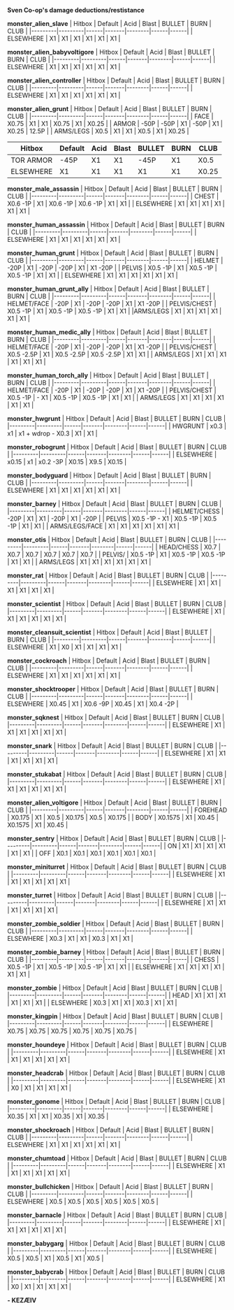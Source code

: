 **Sven Co-op's damage deductions/restistance**

**monster_alien_slave**
| Hitbox | Default | Acid | Blast | BULLET | BURN | CLUB |
|---------|---------|------|-------|--------|------|------|
| ELSEWHERE | X1 | X1 | X1 | X1 | X1 | X1 |

**monster_alien_babyvoltigore**
| Hitbox | Default | Acid | Blast | BULLET | BURN | CLUB |
|---------|---------|------|-------|--------|------|------|
| ELSEWHERE | X1 | X1 | X1 | X1 | X1 | X1 |

**monster_alien_controller**
| Hitbox | Default | Acid | Blast | BULLET | BURN | CLUB |
|---------|---------|------|-------|--------|------|------|
| ELSEWHERE | X1 | X1 | X1 | X1 | X1 | X1 |

**monster_alien_grunt**
| Hitbox | Default | Acid | Blast | BULLET | BURN | CLUB |
|---------|---------|------|-------|--------|------|------|
| FACE | X0.75 | X1 | X1 | X0.75 | X1 | X0.25 |
| ARMOR | -50P | -50P | X1 | -50P | X1 | X0.25 | 12.5P |
| ARMS/LEGS | X0.5 | X1 | X1 | X0.5 | X1 | X0.25 |

| Hitbox | Default | Acid | Blast | BULLET | BURN | CLUB |
|---------|---------|------|-------|--------|------|------|
| TOR ARMOR | -45P | X1 | X1 | -45P | X1 | X0.5 | 30P | 
| ELSEWHERE | X1 | X1 | X1 | X1 | X1 | X0.25 | 11P | 

**monster_male_assassin**
| Hitbox | Default | Acid | Blast | BULLET | BURN | CLUB |
|---------|---------|------|-------|--------|------|------|
| CHEST | X0.6 -1P | X1 | X0.6 -1P | X0.6 -1P | X1 | X1 | 
| ELSEWHERE | X1 | X1 | X1 | X1 | X1 | X1 |

**monster_human_assassin**
| Hitbox | Default | Acid | Blast | BULLET | BURN | CLUB |
|---------|---------|------|-------|--------|------|------|
| ELSEWHERE | X1 | X1 | X1 | X1 | X1 | X1 |

**monster_human_grunt**
| Hitbox | Default | Acid | Blast | BULLET | BURN | CLUB |
|---------|---------|------|-------|--------|------|------|
| HELMET | -20P | X1 | -20P | -20P | X1 | X1 -20P |
| PELVIS | X0.5 -1P | X1 | X0.5 -1P | X0.5 -1P | X1 | X1 |
| ELSEWHERE | X1 | X1 | X1 | X1 | X1 | X1 |

**monster_human_grunt_ally**
| Hitbox | Default | Acid | Blast | BULLET | BURN | CLUB |
|---------|---------|------|-------|--------|------|------|
| HELMET/FACE | -20P | X1 | -20P | -20P | X1 | X1 -20P |
| PELVIS/CHEST | X0.5 -1P | X1 | X0.5 -1P | X0.5 -1P | X1 | X1 |
|ARMS/LEGS | X1 | X1 | X1 | X1 | X1 | X1 |

**monster_human_medic_ally**
| Hitbox | Default | Acid | Blast | BULLET | BURN | CLUB |
|---------|---------|------|-------|--------|------|------|
| HELMET/FACE | -20P | X1 | -20P | -20P | X1 | X1 -20P |
| PELVIS/CHEST | X0.5 -2.5P | X1 | X0.5 -2.5P | X0.5 -2.5P | X1 | X1 |
| ARMS/LEGS | X1 | X1 | X1 | X1 | X1 | X1 |

**monster_human_torch_ally**
| Hitbox | Default | Acid | Blast | BULLET | BURN | CLUB |
|---------|---------|------|-------|--------|------|------|
| HELMET/FACE | -20P | X1 | -20P | -20P | X1 | X1 -20P |
| PELVIS/CHEST | X0.5 -1P | - X1 | X0.5 -1P | X0.5 -1P | X1 | X1 |
| ARMS/LEGS | X1 | X1 | X1 | X1 | X1 | X1 |

**monster_hwgrunt**
| Hitbox | Default | Acid | Blast | BULLET | BURN | CLUB |
|---------|---------|------|-------|--------|------|------|
| HWGRUNT | x0.3 | x1 | x1 + wdrop	- X0.3 | X1 | X1 |

**monster_robogrunt**
| Hitbox | Default | Acid | Blast | BULLET | BURN | CLUB |
|---------|---------|------|-------|--------|------|------|
| ELSEWHERE | x0.15 | x1 | x0.2 -3P | X0.15 | X9.5 | X0.15 |

**monster_bodyguard**
| Hitbox | Default | Acid | Blast | BULLET | BURN | CLUB |
|---------|---------|------|-------|--------|------|------|
| ELSEWHERE | X1 | X1 | X1 | X1 | X1 | X1 |

**monster_barney**
| Hitbox | Default | Acid | Blast | BULLET | BURN | CLUB |
|---------|---------|------|-------|--------|------|------|
| HELMET/CHESS | -20P | X1 | X1 | -20P | X1 | -20P |
| PELVIS | X0.5 -1P	- X1 | X0.5 -1P | X0.5 -1P | X1 | X1 |
| ARMS/LEGS/FACE | X1 | X1 | X1 | X1 | X1 | X1 |

**monster_otis**
| Hitbox | Default | Acid | Blast | BULLET | BURN | CLUB |
|---------|---------|------|-------|--------|------|------|
| HEAD/CHESS | X0.7 | X0.7 | X0.7 | X0.7 | X0.7 | X0.7 |
| PELVIS/ | X0.5 -1P | X1 | X0.5 -1P | X0.5 -1P | X1 | X1 |
| ARMS/LEGS | X1 | X1 | X1 | X1 | X1 | X1 |

**monster_rat**
| Hitbox | Default | Acid | Blast | BULLET | BURN | CLUB |
|---------|---------|------|-------|--------|------|------|
| ELSEWHERE | X1 | X1 | X1 | X1 | X1 | X1 |

**monster_scientist**
| Hitbox | Default | Acid | Blast | BULLET | BURN | CLUB |
|---------|---------|------|-------|--------|------|------|
| ELSEWHERE | X1 | X1 | X1 | X1 | X1 | X1 |

**monster_cleansuit_scientist**
| Hitbox | Default | Acid | Blast | BULLET | BURN | CLUB |
|---------|---------|------|-------|--------|------|------|
| ELSEWHERE | X1 | X0 | X1 | X1 | X1 | X1 |

**monster_cockroach**
| Hitbox | Default | Acid | Blast | BULLET | BURN | CLUB |
|---------|---------|------|-------|--------|------|------|
| ELSEWHERE | X1 | X1 | X1 | X1 | X1 | X1 |

**monster_shocktrooper**
| Hitbox | Default | Acid | Blast | BULLET | BURN | CLUB |
|---------|---------|------|-------|--------|------|------|
| ELSEWHERE | X0.45 | X1 | X0.6 -9P | X0.45 | X1 | X0.4 -2P |

**monster_sqknest**
| Hitbox | Default | Acid | Blast | BULLET | BURN | CLUB |
|---------|---------|------|-------|--------|------|------|
| ELSEWHERE | X1 | X1 | X1 | X1 | X1 | X1 |

**monster_snark**
| Hitbox | Default | Acid | Blast | BULLET | BURN | CLUB |
|---------|---------|------|-------|--------|------|------|
| ELSEWHERE | X1 | X1 | X1 | X1 | X1 | X1 |

**monster_stukabat**
| Hitbox | Default | Acid | Blast | BULLET | BURN | CLUB |
|---------|---------|------|-------|--------|------|------|
| ELSEWHERE | X1 | X1 | X1 | X1 | X1 | X1 |

**monster_alien_voltigore**
| Hitbox | Default | Acid | Blast | BULLET | BURN | CLUB |
|---------|---------|------|-------|--------|------|------|
| FOREHEAD | X0.175 | X1 | X0.5 | X0.175 | X0.5 | X0.175 |
| BODY | X0.1575 | X1 | X0.45 | X0.1575 | X1 | X0.45 |
	
**monster_sentry**
| Hitbox | Default | Acid | Blast | BULLET | BURN | CLUB |
|---------|---------|------|-------|--------|------|------|
| ON | X1 | X1 | X1 | X1 | X1 | X1 |
| OFF | X0.1 | X0.1 | X0.1 | X0.1 | X0.1 | X0.1 |

**monster_miniturret**
| Hitbox | Default | Acid | Blast | BULLET | BURN | CLUB |
|---------|---------|------|-------|--------|------|------|
| ELSEWHERE | X1 | X1 | X1 | X1 | X1 | X1 |

**monster_turret**
| Hitbox | Default | Acid | Blast | BULLET | BURN | CLUB |
|---------|---------|------|-------|--------|------|------|
| ELSEWHERE | X1 | X1 | X1 | X1 | X1 | X1 |

**monster_zombie_soldier**
| Hitbox | Default | Acid | Blast | BULLET | BURN | CLUB |
|---------|---------|------|-------|--------|------|------|
| ELSEWHERE | X0.3 | X1 | X1 | X0.3 | X1 | X1 |

**monster_zombie_barney**
| Hitbox | Default | Acid | Blast | BULLET | BURN | CLUB |
|---------|---------|------|-------|--------|------|------|
| CHESS | X0.5 -1P | X1 | X0.5 -1P | X0.5 -1P | X1 | X1 |
| ELSEWHERE | X1 | X1 | X1 | X1 | X1 | X1 |

**monster_zombie**
| Hitbox | Default | Acid | Blast | BULLET | BURN | CLUB |
|---------|---------|------|-------|--------|------|------|
| HEAD | X1 | X1 | X1 | X1 | X1 | X1 |
| ELSEWHERE | X0.3 | X1 | X1 | X0.3 | X1 | X1 |

	
**monster_kingpin**
| Hitbox | Default | Acid | Blast | BULLET | BURN | CLUB |
|---------|---------|------|-------|--------|------|------|
| ELSEWHERE | X0.75 | X0.75 | X0.75 | X0.75 | X0.75 | X0.75 |

**monster_houndeye**
| Hitbox | Default | Acid | Blast | BULLET | BURN | CLUB |
|---------|---------|------|-------|--------|------|------|
| ELSEWHERE | X1 | X1 | X1 | X1 | X1 | X1 |

**monster_headcrab**
| Hitbox | Default | Acid | Blast | BULLET | BURN | CLUB |
|---------|---------|------|-------|--------|------|------|
| ELSEWHERE | X1 | X0 | X1 | X1 | X1 | X1 |

**monster_gonome**
| Hitbox | Default | Acid | Blast | BULLET | BURN | CLUB |
|---------|---------|------|-------|--------|------|------|
| ELSEWHERE | X0.35 | X1 | X1 | X0.35 | X1 | X0.35 |

**monster_shockroach**
| Hitbox | Default | Acid | Blast | BULLET | BURN | CLUB |
|---------|---------|------|-------|--------|------|------|
| ELSEWHERE | X1 | X1 | X1 | X1 | X1 | X1 |

**monster_chumtoad**
| Hitbox | Default | Acid | Blast | BULLET | BURN | CLUB |
|---------|---------|------|-------|--------|------|------|
| ELSEWHERE | X1 | X1 | X1 | X1 | X1 | X1 |

**monster_bullchicken**
| Hitbox | Default | Acid | Blast | BULLET | BURN | CLUB |
|---------|---------|------|-------|--------|------|------|
| ELSEWHERE | X0.5 | X0.5 | X0.5 | X0.5 | X0.5 | X0.5 |

**monster_barnacle**
| Hitbox | Default | Acid | Blast | BULLET | BURN | CLUB |
|---------|---------|------|-------|--------|------|------|
| ELSEWHERE | X1 | X1 | X1 | X1 | X1 | X1 |

**monster_babygarg**
| Hitbox | Default | Acid | Blast | BULLET | BURN | CLUB |
|---------|---------|------|-------|--------|------|------|
| ELSEWHERE | X0.5 | X0.5 | X1 | X0.5 | X1 | X0.5 |

**monster_babycrab**
| Hitbox | Default | Acid | Blast | BULLET | BURN | CLUB |
|---------|---------|------|-------|--------|------|------|
| ELSEWHERE | X1 | X0 | X1 | X1 | X1 | X1 |



**- KEZÆIV**